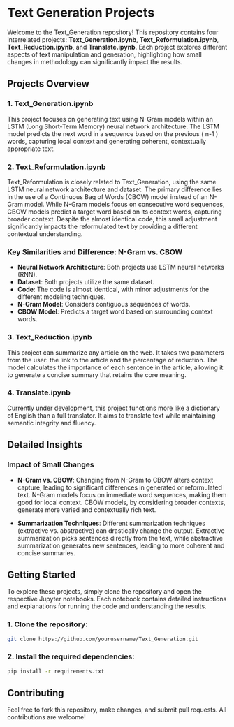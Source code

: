 # Text Generation Projects

Welcome to the Text_Generation repository! This repository contains four interrelated projects: **Text_Generation.ipynb**, **Text_Reformulation.ipynb**, **Text_Reduction.ipynb**, and **Translate.ipynb**. Each project explores different aspects of text manipulation and generation, highlighting how small changes in methodology can significantly impact the results.

## Projects Overview

### 1. Text_Generation.ipynb
This project focuses on generating text using N-Gram models within an LSTM (Long Short-Term Memory) neural network architecture. The LSTM model predicts the next word in a sequence based on the previous \( n-1 \) words, capturing local context and generating coherent, contextually appropriate text.

### 2. Text_Reformulation.ipynb
Text_Reformulation is closely related to Text_Generation, using the same LSTM neural network architecture and dataset. The primary difference lies in the use of a Continuous Bag of Words (CBOW) model instead of an N-Gram model. While N-Gram models focus on consecutive word sequences, CBOW models predict a target word based on its context words, capturing broader context. Despite the almost identical code, this small adjustment significantly impacts the reformulated text by providing a different contextual understanding.

### Key Similarities and Difference: N-Gram vs. CBOW
- **Neural Network Architecture**: Both projects use LSTM neural networks (RNN).
- **Dataset**: Both projects utilize the same dataset.
- **Code**: The code is almost identical, with minor adjustments for the different modeling techniques.
- **N-Gram Model**: Considers contiguous sequences of words.
- **CBOW Model**: Predicts a target word based on surrounding context words.

### 3. Text_Reduction.ipynb
This project can summarize any article on the web. It takes two parameters from the user: the link to the article and the percentage of reduction. The model calculates the importance of each sentence in the article, allowing it to generate a concise summary that retains the core meaning.

### 4. Translate.ipynb
Currently under development, this project functions more like a dictionary of English than a full translator. It aims to translate text while maintaining semantic integrity and fluency.

## Detailed Insights

### Impact of Small Changes
- **N-Gram vs. CBOW**: Changing from N-Gram to CBOW alters context capture, leading to significant differences in generated or reformulated text. N-Gram models focus on immediate word sequences, making them good for local context. CBOW models, by considering broader contexts, generate more varied and contextually rich text.
  
- **Summarization Techniques**: Different summarization techniques (extractive vs. abstractive) can drastically change the output. Extractive summarization picks sentences directly from the text, while abstractive summarization generates new sentences, leading to more coherent and concise summaries.

## Getting Started

To explore these projects, simply clone the repository and open the respective Jupyter notebooks. Each notebook contains detailed instructions and explanations for running the code and understanding the results.

### 1. Clone the repository:
```bash
git clone https://github.com/yourusername/Text_Generation.git
```

### 2. Install the required dependencies: 
```bash
pip install -r requirements.txt
```

## Contributing
Feel free to fork this repository, make changes, and submit pull requests. All contributions are welcome!